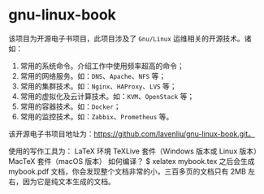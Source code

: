 # gnu-linux-book

该项目为开源电子书项目，此项目涉及了 `Gnu/Linux` 运维相关的开源技术。诸如：

1. 常用的系统命令。介绍工作中使用频率超高的命令；
2. 常用的网络服务。如：`DNS`、`Apache`、`NFS` 等；
3. 常用的集群技术。如：`Nginx`、`HAProxy`、`LVS` 等；
4. 常用的虚拟化及云计算技术。如：`KVM`、`OpenStack` 等；
5. 常用的容器技术。如：`Docker`；
6. 常用的监控技术。如：`Zabbix`、`Prometheus` 等。


该开源电子书项目地址为：https://github.com/lavenliu/gnu-linux-book.git。

使用的写作工具为：
LaTeX 环境
TeXLive 套件（Windows 版本或 Linux 版本）
MacTeX 套件（macOS 版本）
如何编译？
$ xelatex mybook.tex
之后会生成 mybook.pdf 文档，你会发现整个文档非常的小，三百多页的文档只有 2MB 左右，因为它是纯文本生成的文档。

